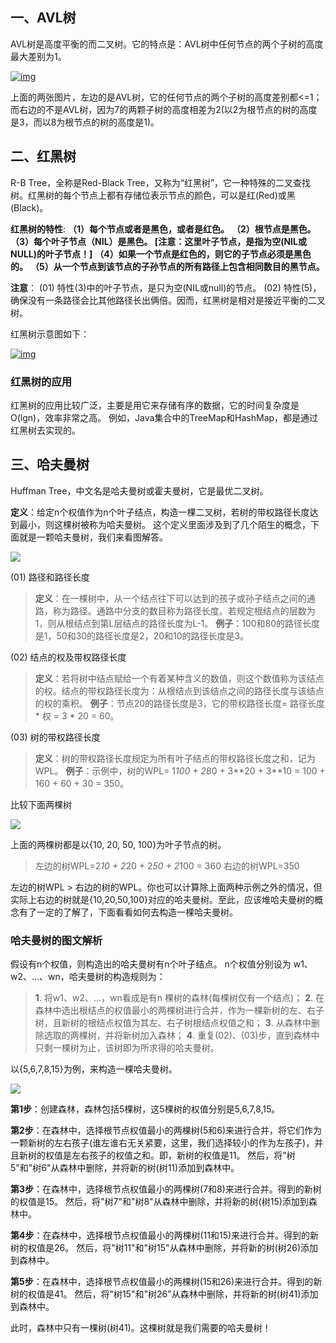 ## 一、AVL树

AVL树是高度平衡的而二叉树。它的特点是：AVL树中任何节点的两个子树的高度最大差别为1。 

[![img](http://images.cnitblog.com/i/497634/201403/281623404229547.jpg)](http://images.cnitblog.com/i/497634/201403/281623404229547.jpg)

上面的两张图片，左边的是AVL树，它的任何节点的两个子树的高度差别都<=1；而右边的不是AVL树，因为7的两颗子树的高度相差为2(以2为根节点的树的高度是3，而以8为根节点的树的高度是1)。

## 二、红黑树

R-B Tree，全称是Red-Black Tree，又称为“红黑树”，它一种特殊的二叉查找树。红黑树的每个节点上都有存储位表示节点的颜色，可以是红(Red)或黑(Black)。

**红黑树的特性**:
**（1）每个节点或者是黑色，或者是红色。**
**（2）根节点是黑色。**
**（3）每个叶子节点（NIL）是黑色。 [注意：这里叶子节点，是指为空(NIL或NULL)的叶子节点！]**
**（4）如果一个节点是红色的，则它的子节点必须是黑色的。**
**（5）从一个节点到该节点的子孙节点的所有路径上包含相同数目的黑节点。**

**注意**：
(01) 特性(3)中的叶子节点，是只为空(NIL或null)的节点。
(02) 特性(5)，确保没有一条路径会比其他路径长出俩倍。因而，红黑树是相对是接近平衡的二叉树。

红黑树示意图如下：

[![img](http://images.cnitblog.com/i/497634/201403/251730074203156.jpg)](http://images.cnitblog.com/i/497634/201403/251730074203156.jpg)

 

### **红黑树的应用**

红黑树的应用比较广泛，主要是用它来存储有序的数据，它的时间复杂度是O(lgn)，效率非常之高。
例如，Java集合中的TreeMap和HashMap，都是通过红黑树去实现的。

## 三、哈夫曼树

Huffman Tree，中文名是哈夫曼树或霍夫曼树，它是最优二叉树。

**定义**：给定n个权值作为n个叶子结点，构造一棵二叉树，若树的带权路径长度达到最小，则这棵树被称为哈夫曼树。 这个定义里面涉及到了几个陌生的概念，下面就是一颗哈夫曼树，我们来看图解答。

![](https://github.com/wangkuiwu/datastructs_and_algorithm/blob/master/pictures/tree/huffman/01.jpg?raw=true&_=3706370)

(01) 路径和路径长度

> **定义**：在一棵树中，从一个结点往下可以达到的孩子或孙子结点之间的通路，称为路径。通路中分支的数目称为路径长度。若规定根结点的层数为1，则从根结点到第L层结点的路径长度为L-1。 
> **例子**：100和80的路径长度是1，50和30的路径长度是2，20和10的路径长度是3。

(02) 结点的权及带权路径长度

> **定义**：若将树中结点赋给一个有着某种含义的数值，则这个数值称为该结点的权。结点的带权路径长度为：从根结点到该结点之间的路径长度与该结点的权的乘积。 
> **例子**：节点20的路径长度是3，它的带权路径长度= 路径长度 * 权 = 3 * 20 = 60。

(03) 树的带权路径长度

> **定义**：树的带权路径长度规定为所有叶子结点的带权路径长度之和，记为WPL。 
> **例子**：示例中，树的WPL= 1*100 + 2*80 + 3**20 + 3\**10 = 100 + 160 + 60 + 30 = 350。

比较下面两棵树

![](https://github.com/wangkuiwu/datastructs_and_algorithm/blob/master/pictures/tree/huffman/02.jpg?raw=true&_=3706370)

上面的两棵树都是以{10, 20, 50, 100}为叶子节点的树。

> 左边的树WPL=2*10 + 2*20 + 2*50 + 2*100 = 360 
> 右边的树WPL=350

左边的树WPL > 右边的树的WPL。你也可以计算除上面两种示例之外的情况，但实际上右边的树就是{10,20,50,100}对应的哈夫曼树。至此，应该堆哈夫曼树的概念有了一定的了解了，下面看看如何去构造一棵哈夫曼树。

### **哈夫曼树的图文解析**

假设有n个权值，则构造出的哈夫曼树有n个叶子结点。 n个权值分别设为 w1、w2、…、wn，哈夫曼树的构造规则为：

> **1**. 将w1、w2、…，wn看成是有n 棵树的森林(每棵树仅有一个结点)； 
> **2**. 在森林中选出根结点的权值最小的两棵树进行合并，作为一棵新树的左、右子树，且新树的根结点权值为其左、右子树根结点权值之和； 
> **3**. 从森林中删除选取的两棵树，并将新树加入森林； 
> **4**. 重复(02)、(03)步，直到森林中只剩一棵树为止，该树即为所求得的哈夫曼树。

以{5,6,7,8,15}为例，来构造一棵哈夫曼树。

![](https://github.com/wangkuiwu/datastructs_and_algorithm/blob/master/pictures/tree/huffman/03.jpg?raw=true&_=3706370)

**第1步**：创建森林，森林包括5棵树，这5棵树的权值分别是5,6,7,8,15。 

**第2步**：在森林中，选择根节点权值最小的两棵树(5和6)来进行合并，将它们作为一颗新树的左右孩子(谁左谁右无关紧要，这里，我们选择较小的作为左孩子)，并且新树的权值是左右孩子的权值之和。即，新树的权值是11。 然后，将"树5"和"树6"从森林中删除，并将新的树(树11)添加到森林中。 

**第3步**：在森林中，选择根节点权值最小的两棵树(7和8)来进行合并。得到的新树的权值是15。 然后，将"树7"和"树8"从森林中删除，并将新的树(树15)添加到森林中。 

**第4步**：在森林中，选择根节点权值最小的两棵树(11和15)来进行合并。得到的新树的权值是26。 然后，将"树11"和"树15"从森林中删除，并将新的树(树26)添加到森林中。 

**第5步**：在森林中，选择根节点权值最小的两棵树(15和26)来进行合并。得到的新树的权值是41。 然后，将"树15"和"树26"从森林中删除，并将新的树(树41)添加到森林中。 

此时，森林中只有一棵树(树41)。这棵树就是我们需要的哈夫曼树！